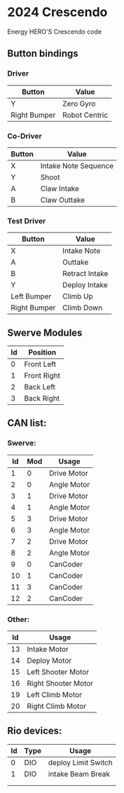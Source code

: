 # 2024 Crescendo
Energy HERO'S Crescendo code

## Button bindings
### Driver
|Button|Value|
|-|-|
|Y|Zero Gyro|
|Right Bumper|Robot Centric|
### Co-Driver
|Button|Value|
|-|-|
|X|Intake Note Sequence|
|Y|Shoot|
|A|Claw Intake|
|B|Claw Outtake|
### Test Driver
|Button|Value|
|-|-|
|X|Intake Note|
|A|Outtake|
|B|Retract Intake|
|Y|Deploy Intake|
|Left Bumper|Climb Up|
|Right Bumper| Climb Down|
## Swerve Modules
|Id|Position|
|-|-|
|0|Front Left|
|1|Front Right|
|2|Back Left|
|3|Back Right|

## CAN list:
### Swerve:
|Id|Mod|Usage|
|-|-|-|
|1|0|Drive Motor|
|2|0|Angle Motor|
|3|1|Drive Motor|
|4|1|Angle Motor|
|5|3|Drive Motor|
|6|3|Angle Motor|
|7|2|Drive Motor|
|8|2|Angle Motor|
|9|0|CanCoder|
|10|1|CanCoder|
|11|3|CanCoder|
|12|2|CanCoder|
### Other:
|Id|Usage|
|-|-|
|13|Intake Motor|
|14|Deploy Motor|
|15|Left Shooter Motor|
|16|Right Shooter Motor|
|19|Left Climb Motor|
|20|Right Climb Motor|
## Rio devices:
|Id|Type|Usage|
|-|-|-|
|0|DIO|deploy Limit Switch|
|1|DIO|intake Beam Break|
|||
|||

